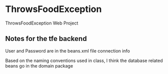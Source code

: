 # ThrowsFoodException
ThrowsFoodException Web Project

## Notes for the tfe backend

User and Password are in the beans.xml file connection info

Based on the naming conventions used in class, I think the database related
beans go in the domain package
